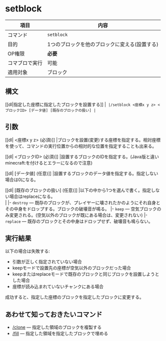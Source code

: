 # setblock

|項目|内容|
|---|---|
|コマンド|`setblock`|
|目的|1つのブロックを他のブロックに変える(設置する)|
|OP権限|**必要**|
|コマブロで実行|可能|
|適用対象|ブロック|

## 構文

[[dl|指定した座標に指定したブロックを設置する]]
|```
|/setblock <座標x y z> <ブロックID> [データ値] [既存のブロックの扱い]
|```

## 引数

[[dl| <座標x y z> (必須)]]
|ブロックを設置(変更)する座標を指定する。相対座標を使って、コマンドの実行位置からの相対的な位置を指定することも出来る。

[[dl| <ブロックID> (必須)]]
|設置するブロックのIDを指定する。(Java版と違いminecraft:を付けるとエラーになるので注意)

[[dl| [データ値] (任意)]]
|設置するブロックのデータ値を指定する。指定しない場合は0になる。

[[dl| [既存のブロックの扱い] (任意)]]
|以下の中から1つを選んで書く。指定しない場合はreplaceになる。  
|
|-   `destroy` ― 既存のブロックが、プレイヤーに壊されたかのようにそれ自身とその中身をドロップする。ブロックの破壊音が鳴る。
|-   `keep` ― 空気ブロックのみ変更される。(空気以外のブロックが既にある場合は、変更されない)
|-   `replace` ― 既存のブロックとその中身はドロップせず、破壊音も鳴らない。

## 実行結果

以下の場合は失敗する:

- 引数が正しく指定されていない場合
- keepモードで設置先の座標が空気以外のブロックだった場合
- keepまたはreplaceモードで既存のブロックと同じブロックを設置しようとした場合
- 座標が読み込まれていないチャンクにある場合

成功すると、指定した座標のブロックを指定したブロックに変更する。

## あわせて知っておきたいコマンド

- [/clone](/docs/minecraft/reference/command-bedrock/clone) ― 指定した領域のブロックを複製する
- [/fill](/docs/minecraft/reference/command-bedrock/fill) ― 指定した領域を指定したブロックで埋める

